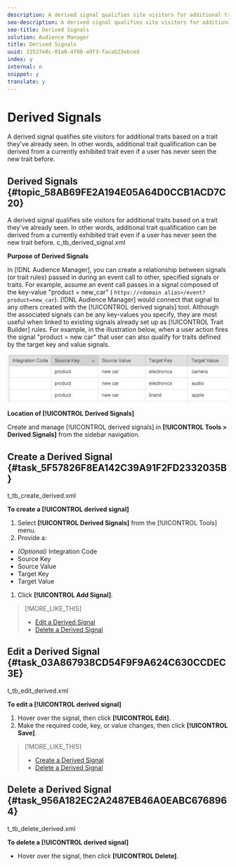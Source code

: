 ```yaml
---
description: A derived signal qualifies site visitors for additional traits based on a trait they've already seen. In other words, additional trait qualification can be derived from a currently exhibited trait even if a user has never seen the new trait before.
seo-description: A derived signal qualifies site visitors for additional traits based on a trait they've already seen. In other words, additional trait qualification can be derived from a currently exhibited trait even if a user has never seen the new trait before.
seo-title: Derived Signals
solution: Audience Manager
title: Derived Signals
uuid: 22527e8c-01a0-4f00-a9f3-facab23ebced
index: y
internal: n
snippet: y
translate: y
---
```


# Derived Signals

A derived signal qualifies site visitors for additional traits based on a trait they've already seen. In other words, additional trait qualification can be derived from a currently exhibited trait even if a user has never seen the new trait before.

## Derived Signals {#topic_58AB69FE2A194E05A64D0CCB1ACD7C20}

A 
<wintitle>
  derived signal
</wintitle> qualifies site visitors for additional traits based on a trait they've already seen. In other words, additional trait qualification can be derived from a currently exhibited trait even if a user has never seen the new trait before. 
<draft-comment otherprops="merge">
  c_tb_derived_signal.xml 
</draft-comment>


<a id="section_368430C044E342FB88B0930E10751786"></a>



**Purpose of Derived Signals** 


In [!DNL Audience Manager], you can create a relationship between signals (or trait rules) passed in during an event call to other, specified signals or traits. For example, assume an event call passes in a signal composed of the key-value "product = new_car" ( `https://<domain alias>/event?product=new_car`). [!DNL Audience Manager] would connect that signal to any others created with the [!UICONTROL derived signals] tool. Although the associated signals can be any key-values you specify, they are most useful when linked to existing signals already set up as [!UICONTROL Trait Builder] rules. For example, in the illustration below, when a user action fires the signal "product = new car" that user can also qualify for traits defined by the target key and value signals. 


![](assets/derived_signal_example.png) 


**Location of [!UICONTROL Derived Signals]** 


Create and manage [!UICONTROL derived signals] in **[!UICONTROL Tools > Derived Signals]** from the sidebar navigation. 

## Create a Derived Signal {#task_5F57826F8EA142C39A91F2FD2332035B}

<draft-comment otherprops="merge">
  t_tb_create_derived.xml 
</draft-comment>



**To create a [!UICONTROL derived signal]** 

1. Select **[!UICONTROL Derived Signals]** from the [!UICONTROL Tools] menu.
1. Provide a:


* *(Optional)* Integration Code
* Source Key
* Source Value
* Target Key
* Target Value


1. Click **[!UICONTROL Add Signal]**.
>[!MORE_LIKE_THIS]
>
>* [Edit a Derived Signal](derived-signals.md#task_03A867938CD54F9F9A624C630CCDEC3E)
>* [Delete a Derived Signal](derived-signals.md#task_956A182EC2A2487EB46A0EABC6768964)

## Edit a Derived Signal {#task_03A867938CD54F9F9A624C630CCDEC3E}

<draft-comment otherprops="merge">
  t_tb_edit_derived.xml 
</draft-comment>



**To edit a [!UICONTROL derived signal]** 

1. Hover over the signal, then click **[!UICONTROL Edit]**.
1. Make the required code, key, or value changes, then click **[!UICONTROL Save]**.
>[!MORE_LIKE_THIS]
>
>* [Create a Derived Signal](derived-signals.md#task_5F57826F8EA142C39A91F2FD2332035B)
>* [Delete a Derived Signal](derived-signals.md#task_956A182EC2A2487EB46A0EABC6768964)

## Delete a Derived Signal {#task_956A182EC2A2487EB46A0EABC6768964}

<draft-comment otherprops="merge">
  t_tb_delete_derived.xml 
</draft-comment>



**To delete a [!UICONTROL derived signal]** 

* Hover over the signal, then click **[!UICONTROL Delete]**.

